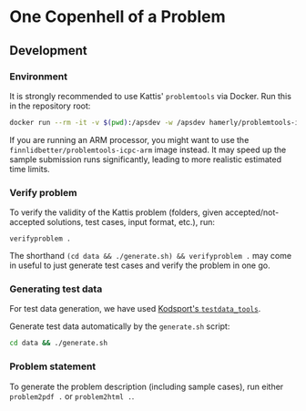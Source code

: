 # One Copenhell of a Problem

## Development

### Environment

It is strongly recommended to use Kattis' `problemtools` via Docker. Run this in the repository root:

```sh
docker run --rm -it -v $(pwd):/apsdev -w /apsdev hamerly/problemtools-icpc
```

If you are running an ARM processor, you might want to use the `finnlidbetter/problemtools-icpc-arm` image instead. It may speed up the sample submission runs significantly, leading to more realistic estimated time limits.

### Verify problem

To verify the validity of the Kattis problem (folders, given accepted/not-accepted solutions, test cases, input format, etc.), run:

```
verifyproblem .
```

The shorthand `(cd data && ./generate.sh) && verifyproblem .` may come in useful to just generate test cases and verify the problem in one go.

### Generating test data

For test data generation, we have used [Kodsport's `testdata_tools`](https://github.com/Kodsport/testdata_tools).

Generate test data automatically by the `generate.sh` script:

```sh
cd data && ./generate.sh
```

### Problem statement

To generate the problem description (including sample cases), run either `problem2pdf .` or `problem2html .`.
